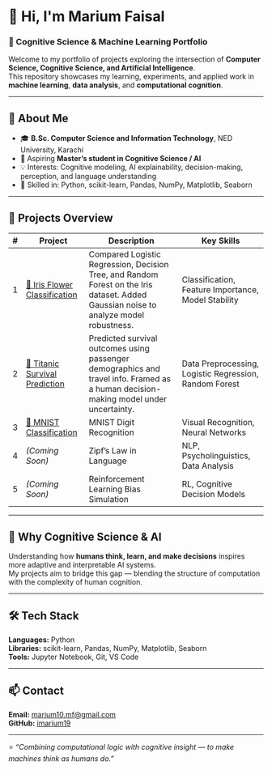 # 👋 Hi, I'm Marium Faisal  
### 🧠 Cognitive Science & Machine Learning Portfolio  

Welcome to my portfolio of projects exploring the intersection of **Computer Science, Cognitive Science, and Artificial Intelligence**.  
This repository showcases my learning, experiments, and applied work in **machine learning**, **data analysis**, and **computational cognition**.

---

## 🌟 About Me
- 🎓 **B.Sc. Computer Science and Information Technology**, NED University, Karachi  
- 🎯 Aspiring **Master’s student in Cognitive Science / AI**  
- 💡 Interests: Cognitive modeling, AI explainability, decision-making, perception, and language understanding  
- 🧩 Skilled in: Python, scikit-learn, Pandas, NumPy, Matplotlib, Seaborn  

---

## 🚀 Projects Overview  

| # | Project | Description | Key Skills |
|---|----------|--------------|-------------|
| 1 | [🌸 Iris Flower Classification](./Project1_Iris_classification) | Compared Logistic Regression, Decision Tree, and Random Forest on the Iris dataset. Added Gaussian noise to analyze model robustness. | Classification, Feature Importance, Model Stability |
| 2 | [🚢 Titanic Survival Prediction](./Project2_Titanic) | Predicted survival outcomes using passenger demographics and travel info. Framed as a human decision-making model under uncertainty. | Data Preprocessing, Logistic Regression, Random Forest |
| 3 |[🧩 MNIST Classification](./Project3_MNIST/) | MNIST Digit Recognition | Visual Recognition, Neural Networks |
| 4 | *(Coming Soon)* | Zipf’s Law in Language | NLP, Psycholinguistics, Data Analysis |
| 5 | *(Coming Soon)* | Reinforcement Learning Bias Simulation | RL, Cognitive Decision Models |

---

## 🧠 Why Cognitive Science & AI  
Understanding how **humans think, learn, and make decisions** inspires more adaptive and interpretable AI systems.  
My projects aim to bridge this gap — blending the structure of computation with the complexity of human cognition.

---

## 🛠 Tech Stack
**Languages:** Python  
**Libraries:** scikit-learn, Pandas, NumPy, Matplotlib, Seaborn  
**Tools:** Jupyter Notebook, Git, VS Code  

---

## 📫 Contact  
**Email:** marium10.mf@gmail.com  
**GitHub:** [imarium19](https://github.com/imarium19)  

---

⭐ *“Combining computational logic with cognitive insight — to make machines think as humans do.”*  
